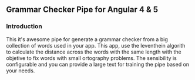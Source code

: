 ## Grammar Checker Pipe for Angular 4 & 5

### Introduction

This it's awesome pipe for generate a grammar checker from a big collection of words used in your app. This app, use the leventhein algorith to calculate the distance across the words with the same length with the objetive to fix words with small ortography problems.
The sensibility is configurable and you can provide a large text for training the pipe based on your needs.
